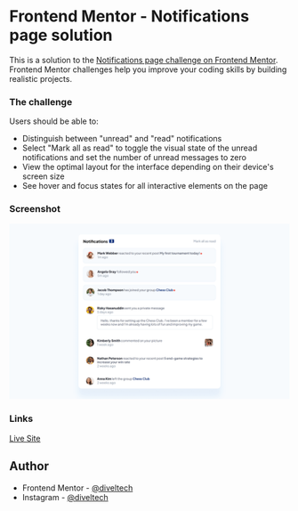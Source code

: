 # Frontend Mentor - Notifications page solution

This is a solution to the [Notifications page challenge on Frontend Mentor](https://www.frontendmentor.io/challenges/notifications-page-DqK5QAmKbC). Frontend Mentor challenges help you improve your coding skills by building realistic projects. 

### The challenge

Users should be able to:

- Distinguish between "unread" and "read" notifications
- Select "Mark all as read" to toggle the visual state of the unread notifications and set the number of unread messages to zero
- View the optimal layout for the interface depending on their device's screen size
- See hover and focus states for all interactive elements on the page

### Screenshot

![](./screenshot.jpg)


### Links

[Live Site](https://notifications-page-js.vercel.app)


## Author

- Frontend Mentor - [@diveltech](https://www.frontendmentor.io/profile/diveltech)
- Instagram - [@diveltech](https://www.instagram.com/diveltech)


